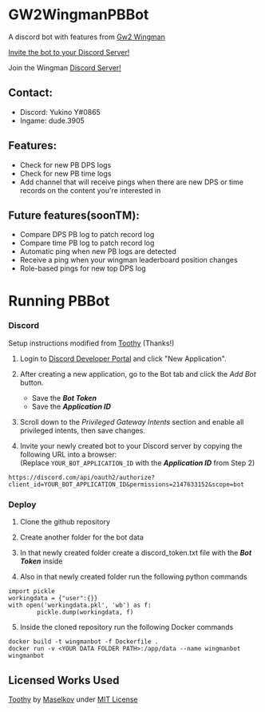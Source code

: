 # GW2WingmanPBBot

A discord bot with features from [Gw2 Wingman](https://gw2wingman.nevermindcreations.de/)

[Invite the bot to your Discord Server!](https://discord.com/api/oauth2/authorize?client_id=1070108638116597790&permissions=2147633152&scope=bot)

Join the Wingman [Discord Server!](https://discord.gg/zPGwZYUnPH)

## Contact:
* Discord: Yukino Y#0865
* Ingame: dude.3905

## Features:
* Check for new PB DPS logs
* Check for new PB time logs
* Add channel that will receive pings when there are new DPS or time records on the content you're interested in
## Future features(soonTM):
* Compare DPS PB log to patch record log
* Compare time PB log to patch record log
* Automatic ping when new PB logs are detected
* Receive a ping when your wingman leaderboard position changes
* Role-based pings for new top DPS log


# Running PBBot

### Discord
Setup instructions modified from [Toothy](https://github.com/Maselkov/Toothy) (Thanks!)

1. Login to [Discord Developer Portal](https://discord.com/developers/applications) and click "New Application".

2. After creating a new application, go to the Bot tab and click the *Add Bot* button.  
    * Save the ***Bot Token*** 
    * Save the ***Application ID***
    
3. Scroll down to the *Privileged Gateway Intents* section and enable all privileged intents, then save changes.

4. Invite your newly created bot to your Discord server by copying the following URL into a browser:  
  (Replace `YOUR_BOT_APPLICATION_ID` with the ***Application ID*** from Step 2)  
  ```
  https://discord.com/api/oauth2/authorize?client_id=YOUR_BOT_APPLICATION_ID&permissions=2147633152&scope=bot
  ```
  
### Deploy
1. Clone the github repository

2. Create another folder for the bot data

3. In that newly created folder create a discord_token.txt file with the ***Bot Token*** inside

4. Also in that newly created folder run the following python commands
```
import pickle
workingdata = {"user":{}}
with open('workingdata.pkl', 'wb') as f:
        pickle.dump(workingdata, f)
```

5. Inside the cloned repository run the following Docker commands
```
docker build -t wingmanbot -f Dockerfile . 
docker run -v <YOUR DATA FOLDER PATH>:/app/data --name wingmanbot wingmanbot
```

## Licensed Works Used

[Toothy](https://github.com/Maselkov/Toothy) by [Maselkov](https://github.com/Maselkov) under [MIT License](https://spdx.org/licenses/MIT.html)
